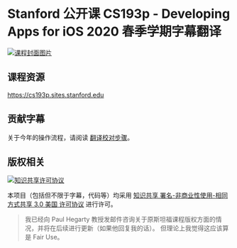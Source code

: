 # Stanford 公开课 CS193p - Developing Apps for iOS 2020 春季学期字幕翻译

[![课程封面图片](https://i.ytimg.com/vi/jbtqIBpUG7g/maxresdefault.jpg)](https://i.ytimg.com/vi/jbtqIBpUG7g/maxresdefault.jpg)

## 课程资源

https://cs193p.sites.stanford.edu

## 贡献字幕

关于今年的操作流程，请阅读 [翻译校对步骤](CONTRIBUTING.md)。

## 版权相关

<a rel="license" href="https://creativecommons.org/licenses/by-nc-sa/3.0/us/deed.zh"><img alt="知识共享许可协议" style="border-width:0" src="https://i.creativecommons.org/l/by-nc-sa/3.0/us/88x31.png" /></a>

本项目（包括但不限于字幕，代码等）均采用 [知识共享 署名-非商业性使用-相同方式共享 3.0 美国 许可协议](https://creativecommons.org/licenses/by-nc-sa/3.0/us/deed.zh) 进行许可。

> 我已经向 Paul Hegarty 教授发邮件咨询关于原斯坦福课程版权方面的情况，并将在后续进行更新（如果他回复我的话）。
> 但理论上我觉得这应该算是 Fair Use。
